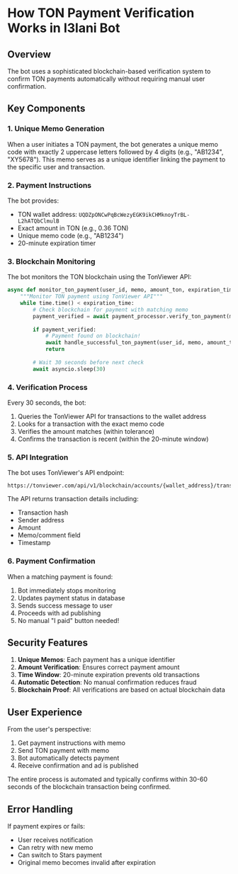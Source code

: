# How TON Payment Verification Works in I3lani Bot

## Overview
The bot uses a sophisticated blockchain-based verification system to confirm TON payments automatically without requiring manual user confirmation.

## Key Components

### 1. **Unique Memo Generation**
When a user initiates a TON payment, the bot generates a unique memo code with exactly 2 uppercase letters followed by 4 digits (e.g., "AB1234", "XY5678"). This memo serves as a unique identifier linking the payment to the specific user and transaction.

### 2. **Payment Instructions**
The bot provides:
- TON wallet address: `UQDZpONCwPqBcWezyEGK9ikCHMknoyTrBL-L2hATQbClmulB`
- Exact amount in TON (e.g., 0.36 TON)
- Unique memo code (e.g., "AB1234")
- 20-minute expiration timer

### 3. **Blockchain Monitoring**
The bot monitors the TON blockchain using the TonViewer API:
```python
async def monitor_ton_payment(user_id, memo, amount_ton, expiration_time, state):
    """Monitor TON payment using TonViewer API"""
    while time.time() < expiration_time:
        # Check blockchain for payment with matching memo
        payment_verified = await payment_processor.verify_ton_payment(memo, amount_ton)
        
        if payment_verified:
            # Payment found on blockchain!
            await handle_successful_ton_payment(user_id, memo, amount_ton, state)
            return
        
        # Wait 30 seconds before next check
        await asyncio.sleep(30)
```

### 4. **Verification Process**
Every 30 seconds, the bot:
1. Queries the TonViewer API for transactions to the wallet address
2. Looks for a transaction with the exact memo code
3. Verifies the amount matches (within tolerance)
4. Confirms the transaction is recent (within the 20-minute window)

### 5. **API Integration**
The bot uses TonViewer's API endpoint:
```
https://tonviewer.com/api/v1/blockchain/accounts/{wallet_address}/transactions
```

The API returns transaction details including:
- Transaction hash
- Sender address
- Amount
- Memo/comment field
- Timestamp

### 6. **Payment Confirmation**
When a matching payment is found:
1. Bot immediately stops monitoring
2. Updates payment status in database
3. Sends success message to user
4. Proceeds with ad publishing
5. No manual "I paid" button needed!

## Security Features

1. **Unique Memos**: Each payment has a unique identifier
2. **Amount Verification**: Ensures correct payment amount
3. **Time Window**: 20-minute expiration prevents old transactions
4. **Automatic Detection**: No manual confirmation reduces fraud
5. **Blockchain Proof**: All verifications are based on actual blockchain data

## User Experience

From the user's perspective:
1. Get payment instructions with memo
2. Send TON payment with memo
3. Bot automatically detects payment
4. Receive confirmation and ad is published

The entire process is automated and typically confirms within 30-60 seconds of the blockchain transaction being confirmed.

## Error Handling

If payment expires or fails:
- User receives notification
- Can retry with new memo
- Can switch to Stars payment
- Original memo becomes invalid after expiration